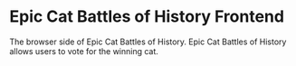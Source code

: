 # Epic Cat Battles of History Frontend

The browser side of Epic Cat Battles of History. Epic Cat Battles of History allows users to vote for the winning cat.
